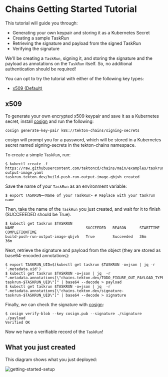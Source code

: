<!--
---
linkTitle: "Tutorial: Getting Started"
weight: 100
---
-->

# Chains Getting Started Tutorial

This tutorial will guide you through:

* Generating your own keypair and storing it as a Kubernetes Secret
* Creating a sample TaskRun
* Retrieving the signature and payload from the signed TaskRun
* Verifying the signature

We'll be creating a `TaskRun`, signing it, and storing the signature and the payload as annotations on the `TaskRun` itself.
So, no additional authentication should be required!

You can opt to try the tutorial with either of the following key types:

* [x509 (Default)](#x509)

## x509

To generate your own encrypted x509 keypair and save it as a Kubernetes secret, install [cosign](https://github.com/sigstore/cosign) and run the following:

```shell
cosign generate-key-pair k8s://tekton-chains/signing-secrets
```

cosign will prompt you for a password, which will be stored in a Kubernetes secret named signing-secrets in the tekton-chains namespace.

To create a simple `TaskRun`, run:

```shell
$ kubectl create -f https://raw.githubusercontent.com/tektoncd/chains/main/examples/taskruns/task-output-image.yaml
taskrun.tekton.dev/build-push-run-output-image-qbjvh created
```

Save the name of your `TaskRun` as an environment variable:

```shell
$ export TASKRUN=<Name of your TaskRun> # Replace with your taskrun name
```

Then, take the name of the `TaskRun` you just created, and wait for it to finish (SUCCEEEDED should be True).

```shell
$ kubectl get taskrun $TASKRUN
NAME                                SUCCEEDED   REASON      STARTTIME   COMPLETIONTIME
build-push-run-output-image-qbjvh   True        Succeeded   36m         36m    
```

Next, retrieve the signature and payload from the object (they are stored as base64-encoded annotations):

```shell
$ export TASKRUN_UID=$(kubectl get taskrun $TASKRUN -o=json | jq -r '.metadata.uid')
$ kubectl get taskrun $TASKRUN -o=json | jq  -r ".metadata.annotations[\"chains.tekton.dev/TODO_FIGURE_OUT_PAYLOAD_TYPE-taskrun-$TASKRUN_UID\"]" | base64 --decode > payload
$ kubectl get taskrun $TASKRUN -o=json | jq  -r ".metadata.annotations[\"chains.tekton.dev/signature-taskrun-$TASKRUN_UID\"]" | base64 --decode > signature
```

Finally, we can check the signature with [cosign](https://github.com/sigstore/cosign):

```shell
$ cosign verify-blob --key cosign.pub --signature ./signature ./payload 
Verified OK
```

Now we have a verifiable record of the `TaskRun`!

## What you just created
This diagram shows what you just deployed:

![getting-started-setup](./images/getting_started.png)
